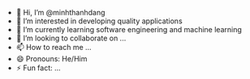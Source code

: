 - 👋 Hi, I’m @minhthanhdang
- 👀 I’m interested in developing quality applications
- 🌱 I’m currently learning software engineering and machine learning
- 💞️ I’m looking to collaborate on ...
- 📫 How to reach me ...
- 😄 Pronouns: He/Him
- ⚡ Fun fact: ...

<!---
minhthanhdang/minhthanhdang is a ✨ special ✨ repository because its `README.md` (this file) appears on your GitHub profile.
You can click the Preview link to take a look at your changes.
--->
